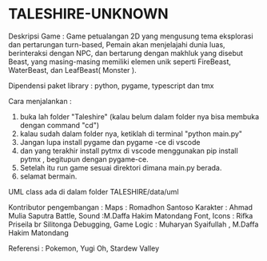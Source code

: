 # TALESHIRE-UNKNOWN

Deskripsi Game : Game petualangan 2D yang mengusung tema eksplorasi dan pertarungan turn-based, Pemain akan menjelajahi dunia luas, berinteraksi dengan NPC, dan bertarung dengan makhluk yang disebut Beast, yang masing-masing memiliki elemen unik seperti FireBeast, WaterBeast, dan LeafBeast( Monster ).

Dipendensi paket library : python, pygame, typescript dan tmx

Cara menjalankan : 
1. buka lah folder "Taleshire" (kalau belum dalam folder nya bisa membuka dengan command "cd")
2. kalau sudah dalam folder nya, ketiklah di terminal "python main.py"
3. Jangan lupa install pygame dan pygame -ce di vscode
4. dan yang terakhir install pytmx di vscode menggunakan pip install pytmx , begitupun dengan pygame-ce.
5. Setelah itu run game sesuai direktori dimana main.py berada.
6. selamat bermain.

UML class ada di dalam folder TALESHIRE/data/uml

Kontributor pengembangan :
Maps : Romadhon Santoso
Karakter : Ahmad Mulia Saputra
Battle, Sound :M.Daffa Hakim Matondang
Font, Icons : Rifka Priseila br Silitonga
Debugging, Game Logic : Muharyan Syaifullah , M.Daffa Hakim Matondang

Referensi : Pokemon, Yugi Oh, Stardew Valley
